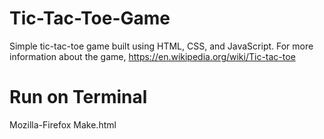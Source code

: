 # Tic-Tac-Toe-Game
Simple tic-tac-toe game built using HTML, CSS, and JavaScript. For more information about the game, https://en.wikipedia.org/wiki/Tic-tac-toe
# Run on Terminal
Mozilla-Firefox Make.html
